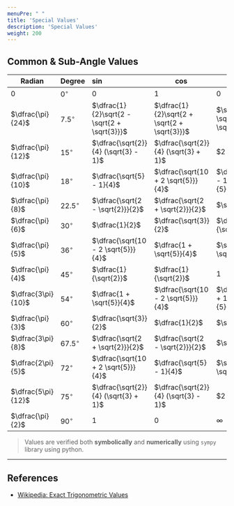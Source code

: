 ```yaml
---
menuPre: " "
title: 'Special Values'
description: 'Special Values'
weight: 200
---
```


## Common & Sub-Angle Values

| $\text{Radian}$    | $\text{Degree}$ | $\sin$                                       | $\cos$                                       | $\tan$                               | $\cot$                               | $\sec$                               | $\csc$                               |
| ------------------ | --------------- | :------------------------------------------- | -------------------------------------------- | ------------------------------------ | ------------------------------------ | ------------------------------------ | :----------------------------------- |
| $0$                | $0^{\circ}$     | $0$                                          | $1$                                          | $0$                                  | $\infty$                             | $1$                                  | $\infty$                             |
| $\dfrac{\pi}{24}$  | $7.5^\circ$     | $\dfrac{1}{2}\sqrt{2 - \sqrt{2 + \sqrt{3}}}$ | $\dfrac{1}{2}\sqrt{2 + \sqrt{2 + \sqrt{3}}}$ | $\sqrt{6} - \sqrt{3} + \sqrt{2} - 2$ | $\sqrt{6} + \sqrt{3} + \sqrt{2} + 2$ | $-$                                  | $-$                                  |
| $\dfrac{\pi}{12}$  | $15^\circ$      | $\dfrac{\sqrt{2}}{4} (\sqrt{3} - 1)$         | $\dfrac{\sqrt{2}}{4} (\sqrt{3} + 1)$         | $2 - \sqrt{3}$                       | $2 + \sqrt{3}$                       | $\sqrt{2}(\sqrt{3} - 1)$             | $\sqrt{2}(\sqrt{3} + 1)$             |
| $\dfrac{\pi}{10}$  | $18^\circ$      | $\dfrac{\sqrt{5} - 1}{4}$                    | $\dfrac{\sqrt{10 + 2 \sqrt{5}}}{4}$          | $\dfrac{\sqrt{25 - 10 \sqrt{5}}}{5}$ | $\sqrt{5 + 2 \sqrt{5}}$              | $\dfrac{\sqrt{50 - 10 \sqrt{5}}}{5}$ | $1 + \sqrt{5}$                       |
| $\dfrac{\pi}{8}$   | $22.5^\circ$    | $\dfrac{\sqrt{2 - \sqrt{2}}}{2}$             | $\dfrac{\sqrt{2 + \sqrt{2}}}{2}$             | $\sqrt{2} - 1$                       | $\sqrt{2} + 1$                       | $\sqrt{4 - 2 \sqrt{2}}$              | $\sqrt{4 + 2 \sqrt{2}}$              |
| $\dfrac{\pi}{6}$   | $30^\circ$      | $\dfrac{1}{2}$                               | $\dfrac{\sqrt{3}}{2}$                        | $\dfrac{1}{\sqrt{3}}$                | $\sqrt{3}$                           | $\dfrac{2}{\sqrt{3}}$                | $2$                                  |
| $\dfrac{\pi}{5}$   | $36^\circ$      | $\dfrac{\sqrt{10 - 2 \sqrt{5}}}{4}$          | $\dfrac{1 + \sqrt{5}}{4}$                    | $\sqrt{5 - 2 \sqrt{5}}$              | $\dfrac{\sqrt{25 + 10 \sqrt{5}}}{5}$ | $\sqrt{5} - 1$                       | $\dfrac{\sqrt{50 + 10 \sqrt{5}}}{5}$ |
| $\dfrac{\pi}{4}$   | $45^\circ$      | $\dfrac{1}{\sqrt{2}}$                        | $\dfrac{1}{\sqrt{2}}$                        | $1$                                  | $1$                                  | $\sqrt{2}$                           | $\sqrt{2}$                           |
| $\dfrac{3\pi}{10}$ | $54^\circ$      | $\dfrac{1 + \sqrt{5}}{4}$                    | $\dfrac{\sqrt{10 - 2 \sqrt{5}}}{4}$          | $\dfrac{\sqrt{25 + 10 \sqrt{5}}}{5}$ | $\sqrt{5 - 2 \sqrt{5}}$              | $\dfrac{\sqrt{50 + 10 \sqrt{5}}}{5}$ | $\sqrt{5} - 1$                       |
| $\dfrac{\pi}{3}$   | $60^\circ$      | $\dfrac{\sqrt{3}}{2}$                        | $\dfrac{1}{2}$                               | $\sqrt{3}$                           | $\dfrac{1}{\sqrt{3}}$                | $2$                                  | $\dfrac{2}{\sqrt{3}}$                |
| $\dfrac{3\pi}{8}$  | $67.5^\circ$    | $\dfrac{\sqrt{2 + \sqrt{2}}}{2}$             | $\dfrac{\sqrt{2 - \sqrt{2}}}{2}$             | $\sqrt{2} + 1$                       | $\sqrt{2} - 1$                       | $\sqrt{4 + 2 \sqrt{2}}$              | $\sqrt{4 - 2 \sqrt{2}}$              |
| $\dfrac{2\pi}{5}$  | $72^\circ$      | $\dfrac{\sqrt{10 + 2 \sqrt{5}}}{4}$          | $\dfrac{\sqrt{5} - 1}{4}$                    | $\sqrt{5 + 2 \sqrt{5}}$              | $\dfrac{\sqrt{25 - 10 \sqrt{5}}}{5}$ | $1 + \sqrt{5}$                       | $\dfrac{\sqrt{50 - 10 \sqrt{5}}}{5}$ |
| $\dfrac{5\pi}{12}$ | $75^\circ$      | $\dfrac{\sqrt{2}}{4} (\sqrt{3} + 1)$         | $\dfrac{\sqrt{2}}{4} (\sqrt{3} - 1)$         | $2 + \sqrt{3}$                       | $2 - \sqrt{3}$                       | $\sqrt{2}(\sqrt{3} + 1)$             | $\sqrt{2}(\sqrt{3} - 1)$             |
| $\dfrac{\pi}{2}$   | $90^\circ$      | $1$                                          | $0$                                          | $\infty$                             | $0$                                  | $\infty$                             | $1$                                  |

> Values are verified both **symbolically** and **numerically** using `sympy` library using python.

---


## References

- [Wikipedia: Exact Trigonometric Values](https://en.wikipedia.org/wiki/Exact_trigonometric_values)
